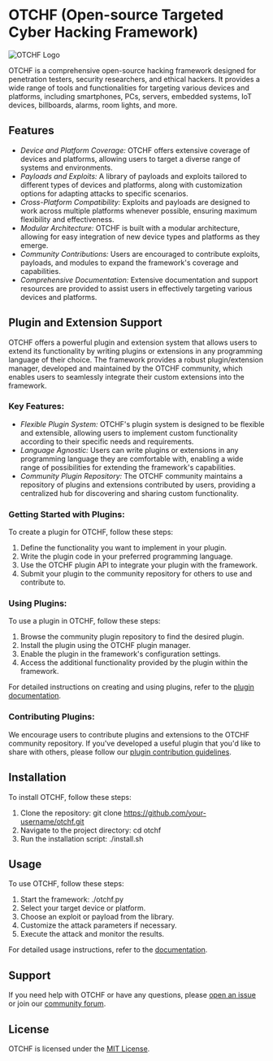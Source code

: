# OTCHF (Open-source Targeted Cyber Hacking Framework)

![OTCHF Logo](link/to/your/logo.png)

OTCHF is a comprehensive open-source hacking framework designed for penetration testers, security researchers, and ethical hackers. It provides a wide range of tools and functionalities for targeting various devices and platforms, including smartphones, PCs, servers, embedded systems, IoT devices, billboards, alarms, room lights, and more.

## Features

- *Device and Platform Coverage:* OTCHF offers extensive coverage of devices and platforms, allowing users to target a diverse range of systems and environments.
- *Payloads and Exploits:* A library of payloads and exploits tailored to different types of devices and platforms, along with customization options for adapting attacks to specific scenarios.
- *Cross-Platform Compatibility:* Exploits and payloads are designed to work across multiple platforms whenever possible, ensuring maximum flexibility and effectiveness.
- *Modular Architecture:* OTCHF is built with a modular architecture, allowing for easy integration of new device types and platforms as they emerge.
- *Community Contributions:* Users are encouraged to contribute exploits, payloads, and modules to expand the framework's coverage and capabilities.
- *Comprehensive Documentation:* Extensive documentation and support resources are provided to assist users in effectively targeting various devices and platforms.

## Plugin and Extension Support

OTCHF offers a powerful plugin and extension system that allows users to extend its functionality by writing plugins or extensions in any programming language of their choice. The framework provides a robust plugin/extension manager, developed and maintained by the OTCHF community, which enables users to seamlessly integrate their custom extensions into the framework.

### Key Features:

- *Flexible Plugin System:* OTCHF's plugin system is designed to be flexible and extensible, allowing users to implement custom functionality according to their specific needs and requirements.
- *Language Agnostic:* Users can write plugins or extensions in any programming language they are comfortable with, enabling a wide range of possibilities for extending the framework's capabilities.
- *Community Plugin Repository:* The OTCHF community maintains a repository of plugins and extensions contributed by users, providing a centralized hub for discovering and sharing custom functionality.

### Getting Started with Plugins:

To create a plugin for OTCHF, follow these steps:

1. Define the functionality you want to implement in your plugin.
2. Write the plugin code in your preferred programming language.
3. Use the OTCHF plugin API to integrate your plugin with the framework.
4. Submit your plugin to the community repository for others to use and contribute to.

### Using Plugins:

To use a plugin in OTCHF, follow these steps:

1. Browse the community plugin repository to find the desired plugin.
2. Install the plugin using the OTCHF plugin manager.
3. Enable the plugin in the framework's configuration settings.
4. Access the additional functionality provided by the plugin within the framework.

For detailed instructions on creating and using plugins, refer to the [plugin documentation](link/to/plugin/documentation).

### Contributing Plugins:

We encourage users to contribute plugins and extensions to the OTCHF community repository. If you've developed a useful plugin that you'd like to share with others, please follow our [plugin contribution guidelines](link/to/plugin/contribution/guidelines).

## Installation

To install OTCHF, follow these steps:

1. Clone the repository: git clone https://github.com/your-username/otchf.git
2. Navigate to the project directory: cd otchf
3. Run the installation script: ./install.sh

## Usage

To use OTCHF, follow these steps:

1. Start the framework: ./otchf.py
2. Select your target device or platform.
3. Choose an exploit or payload from the library.
4. Customize the attack parameters if necessary.
5. Execute the attack and monitor the results.

For detailed usage instructions, refer to the [documentation](link/to/documentation).

## Support

If you need help with OTCHF or have any questions, please [open an issue](link/to/issues) or join our [community forum](link/to/forum).

## License

OTCHF is licensed under the [MIT License](link/to/license).
